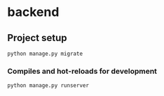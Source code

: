 # backend

## Project setup
```
python manage.py migrate
```

### Compiles and hot-reloads for development
```
python manage.py runserver
```
